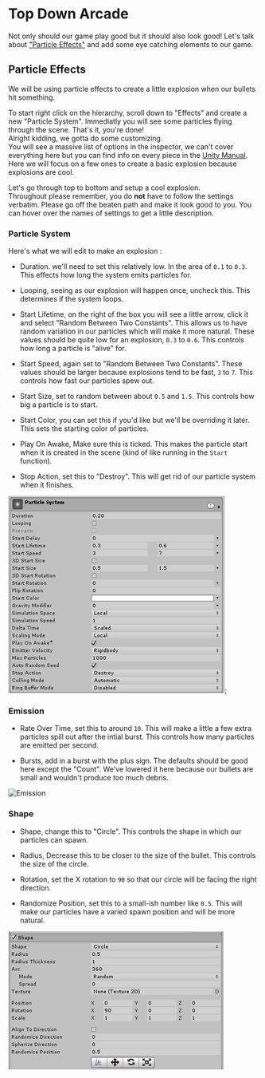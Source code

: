 # Top Down Arcade

Not only should our game play good but it should also look good! Let's talk about ["Particle Effects"](https://docs.unity3d.com/Manual/ParticleSystems.html) and add some eye catching elements to our game.

## Particle Effects

We will be using particle effects to create a little explosion when our bullets hit something.

To start right click on the hierarchy, scroll down to "Effects" and create a new "Particle System". Immediatly you will see some particles flying through the scene. That's it, you're done!\
Alright kidding, we gotta do some customizing.\
You will see a massive list of options in the inspector, we can't cover everything here but you can find info on every piece in the [Unity Manual](https://docs.unity3d.com/Manual/). Here we will focus on a few ones to create a basic explosion because explosions are cool.

Let's go through top to bottom and setup a cool explosion.\
Throughout please remember, you do **not** have to follow the settings verbatim. Please go off the beaten path and make it look good to you. You can hover over the names of settings to get a little description.

### Particle System

Here's what we will edit to make an explosion :

* Duration. we'll need to set this relatively low. In the area of `0.1` to `0.3`. This effects how long the system emits particles for.

* Looping, seeing as our explosion will happen once, uncheck this. This determines if the system loops.

* Start Lifetime, on the right of the box you will see a little arrow, click it and select "Random Between Two Constants". This allows us to have random variation in our particles which will make it more natural. These values should be quite low for an explosion, `0.3` to `0.6`.
This controls how long a particle is "alive" for.

* Start Speed, again set to "Random Between Two Constants". These values should be larger because explosions tend to be fast, `3` to `7`. This controls how fast our particles spew out.

* Start Size, set to random between about `0.5` and `1.5`. This controls how big a particle is to start.

* Start Color, you can set this if you'd like but we'll be overriding it later. This sets the starting color of particles.

* Play On Awake, Make sure this is ticked. This makes the particle start when it is created in the scene (kind of like running in the `Start` function).

* Stop Action, set this to "Destroy". This will get rid of our particle system when it finishes.

![ParticleSystem](Images/ParticleSystem.JPG);

### Emission

* Rate Over Time, set this to around `10`. This will make a little a few extra particles spill out after the intial burst. This controls how many particles are emitted per second.

* Bursts, add in a burst with the plus sign. The defaults should be good here except the "Count". We've lowered it here because our bullets are small and wouldn't produce too much debris.

![Emission](Images/Emision.JPG)

### Shape

* Shape, change this to "Circle". This controls the shape in which our particles can spawn.

* Radius, Decrease this to be closer to the size of the bullet. This controls the size of the circle.

* Rotation, set the X rotation to `90` so that our circle will be facing the right direction.

* Randomize Position, set this to a small-ish number like `0.5`. This will make our particles have a varied spawn position and will be more natural.

![Shape](Images/Shape.JPG)